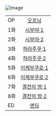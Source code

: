 
![Image](https://lucid0418.github.io/mbga_ep/event/1914/img/logo_event.png)

|||
|--|--|
|OP|<center>[오프닝](https://lucid0418.github.io/mbga_ep/event/1914/00)</center>|
|1화|<center>[시부야·1](https://lucid0418.github.io/mbga_ep/event/1914/01)</center>|
|2화|<center>[시부야·2](https://lucid0418.github.io/mbga_ep/event/1914/02)</center>|
|3화|<center>[하라주쿠·1]()</center>|
|4화|<center>[하라주쿠·2]()</center>|
|5화|<center>[이케부쿠로·1]()</center>|
|6화|<center>[이케부쿠로·2]()</center>|
|7화|<center>[결전의 땅·1]()</center>|
|8화|<center>[결전의 땅·2]()</center>|
|ED|<center>[엔딩]()</center>|